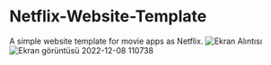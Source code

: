 # Netflix-Website-Template
A simple website template for movie apps as Netflix.
![Ekran Alıntısı](https://user-images.githubusercontent.com/83461429/206392382-472585ac-46ab-4abd-b7d4-e99f16f2e176.PNG)
![Ekran görüntüsü 2022-12-08 110738](https://user-images.githubusercontent.com/83461429/206392946-5428d0d1-978f-4260-a6b7-ae52bd00b644.png)
